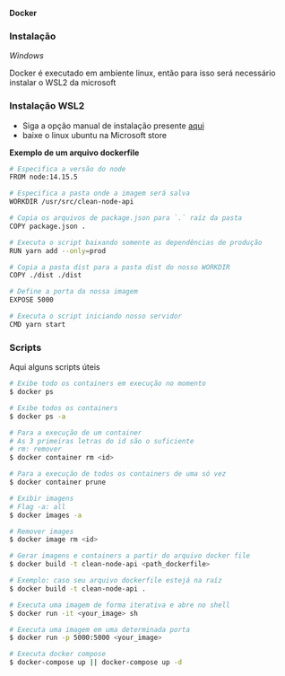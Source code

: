 **Docker**

### Instalação

_Windows_

Docker é executado em ambiente linux, então para isso será necessário instalar o WSL2 da microsoft

### Instalação WSL2

- Siga a opção manual de instalação presente [aqui](https://docs.microsoft.com/pt-br/windows/wsl/install-win10)
- baixe o linux ubuntu na Microsoft store

**Exemplo de um arquivo dockerfile**

```bash
# Especifica a versão do node
FROM node:14.15.5

# Especifica a pasta onde a imagem será salva
WORKDIR /usr/src/clean-node-api

# Copia os arquivos de package.json para `.` raíz da pasta
COPY package.json .

# Executa o script baixando somente as dependências de produção
RUN yarn add --only=prod

# Copia a pasta dist para a pasta dist do nosso WORKDIR
COPY ./dist ./dist

# Define a porta da nossa imagem
EXPOSE 5000

# Executa o script iniciando nosso servidor
CMD yarn start
```

### Scripts

Aqui alguns scripts úteis

```bash
# Exibe todo os containers em execução no momento
$ docker ps

# Exibe todos os containers
$ docker ps -a

# Para a execução de um container
# As 3 primeiras letras do id são o suficiente
# rm: remover
$ docker container rm <id>

# Para a execução de todos os containers de uma só vez
$ docker container prune

# Exibir imagens
# Flag -a: all
$ docker images -a

# Remover images
$ docker image rm <id>

# Gerar imagens e containers a partir do arquivo docker file
$ docker build -t clean-node-api <path_dockerfile>

# Exemplo: caso seu arquivo dockerfile estejá na raíz
$ docker build -t clean-node-api .

# Executa uma imagem de forma iterativa e abre no shell
$ docker run -it <your_image> sh

# Executa uma imagem em uma determinada porta
$ docker run -p 5000:5000 <your_image>

# Executa docker compose
$ docker-compose up || docker-compose up -d
```
